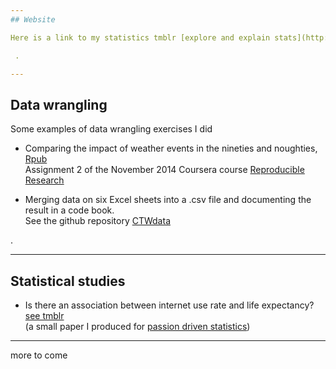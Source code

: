 ```yaml
---
## Website

Here is a link to my statistics tmblr [explore and explain stats](http://exexstats.tumblr.com/)  

 .

---
```

## Data wrangling

Some examples of data wrangling exercises I did

- Comparing the impact of weather events in the nineties and noughties, [Rpub](http://rpubs.com/vilkoos/52188)     
Assignment 2 of the November 2014 Coursera course [Reproducible Research](https://www.coursera.org/course/repdata)   


- Merging data on six Excel sheets into a .csv file and documenting the result in a code book.  
See the github repository [CTWdata](https://github.com/vilkoos/CTWdata)  

 .

---
## Statistical studies

- Is there an association between internet use rate and life expectancy? [see tmblr](http://exexstats.tumblr.com/post/49267271093/final-project-passion-driven-statistics)   
(a small paper I produced for [passion driven statistics](https://www.coursera.org/course/pdstatistics))

-----

more to come